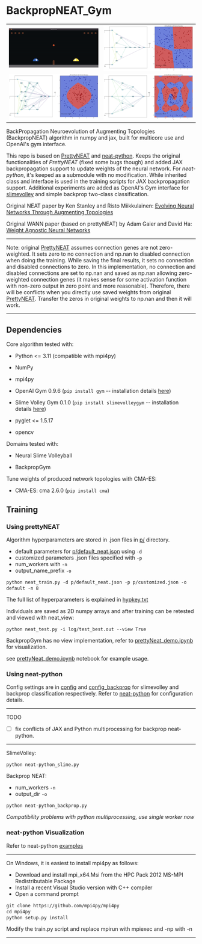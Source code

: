 # BackpropNEAT_Gym
<table>
  <tr>
    <td><img src="assets/slimevolley.gif" alt="slimevolley" width="400"/></td>
    <td><img src="assets/backprop_XOR.png" alt="backprop_XOR" width="400"/></td>
  </tr>
  <tr>
    <td><img src="assets/backprop_circle.png" alt="backprop_circle" width="400"/></td>
    <td><img src="assets/backprop_spiral.png" alt="backprop_spiral" width="400"/></td>
  </tr>
</table>

BackPropagation Neuroevolution of Augmenting Topologies (BackpropNEAT) algorithm in numpy and jax, built for multicore use and OpenAI's gym interface.

This repo is based on [PrettyNEAT](https://github.com/google/brain-tokyo-workshop/tree/master/WANNRelease/prettyNEAT) and [neat-python](https://github.com/CodeReclaimers/neat-python). Keeps the original functionalities of *PrettyNEAT* (fixed some bugs though) and added JAX backpropagation support to update weights of the neural network. For *neat-python*, it's keeped as a submodule with no modification. While inherited class and interface is used in the training scripts for JAX backpropagation support. Additional experiments are added as OpenAI's Gym interface for [slimevolley](https://github.com/hardmaru/slimevolleygym) and simple backprop two-class classification. 

Original NEAT paper by Ken Stanley and Risto Miikkulainen: [Evolving Neural Networks Through Augmenting Topologies](http://citeseerx.ist.psu.edu/viewdoc/download?doi=10.1.1.28.5457&rep=rep1&type=pdf)

Original WANN paper (based on prettyNEAT) by Adam Gaier and David Ha: [Weight Agnostic Neural Networks](https://arxiv.org/abs/1906.04358)

----------

Note: original [PrettyNEAT](https://github.com/google/brain-tokyo-workshop/tree/master/WANNRelease/prettyNEAT) assumes connection genes are not zero-weighted. It sets zero to no connection and np.nan to disabled connection when doing the training. While saving the final results, it sets no connection and disabled connections to zero. In this implementation, no connection and disabled connections are set to np.nan and saved as np.nan allowing zero-weighted connection genes (it makes sense for some activation function with non-zero output in zero point and more reasonable). Therefore, there will be conflicts when you directly use saved weights from original [PrettyNEAT](https://github.com/google/brain-tokyo-workshop/tree/master/WANNRelease/prettyNEAT). Transfer the zeros in original weights to np.nan and then it will work.

----------

## Dependencies

Core algorithm tested with:

- Python <= 3.11 (compatible with mpi4py)

- NumPy

- mpi4py

- OpenAI Gym 0.9.6 (`pip install gym` -- installation details [here](https://github.com/openai/gym))

- Slime Volley Gym 0.1.0 (`pip install slimevolleygym` -- installation details [here](https://github.com/hardmaru/slimevolleygym))

- pyglet <= 1.5.17

- opencv

Domains tested with:

- Neural Slime Volleyball

- BackpropGym

Tune weights of produced network topologies with CMA-ES:

- CMA-ES: cma 2.6.0 (`pip install cma`)

## Training

### Using prettyNEAT

Algorithm hyperparameters are stored in .json files in [p/](p/) directory. 
- default parameters for [p/default_neat.json](p/default_neat.json) using `-d`
- customized parameters .json files specified with `-p`
- num_workers with `-n`
- output_name_prefix `-o`

```shell
python neat_train.py -d p/default_neat.json -p p/customized.json -o default -n 8
```

The full list of hyperparameters is explained in [hypkey.txt](p/hypkey.txt)

Individuals are saved as 2D numpy arrays and after training can be retested and viewed with neat_view:

```shell
python neat_test.py -i log/test_best.out --view True
```

BackpropGym has no view implementation, refer to [prettyNeat_demo.ipynb](prettyNeat_demo.ipynb) for visualization.

see [prettyNeat_demo.ipynb](prettyNeat_demo.ipynb) notebook for example usage.

### Using neat-python

Config settings are in [config](config) and [config_backprop](config_backprop) for slimevolley and backprop classification respectively. Refer to [neat-python](https://github.com/CodeReclaimers/neat-python) for configuration details.

---------
TODO
- [ ] fix conflicts of JAX and Python multiprocessing for backprop neat-python.
---------

SlimeVolley:

```
python neat-python_slime.py
```

Backprop NEAT:

- num_workers `-n` 
- output_dir `-o` 

```
python neat-python_backprop.py
```
*Compatibility problems with python multiprocessing, use single worker now*

### neat-python Visualization

Refer to neat-python [examples](https://github.com/CodeReclaimers/neat-python/tree/master/examples)

-----------

On Windows, it is easiest to install mpi4py as follows:

- Download and install mpi_x64.Msi from the HPC Pack 2012 MS-MPI Redistributable Package
- Install a recent Visual Studio version with C++ compiler
- Open a command prompt
```
git clone https://github.com/mpi4py/mpi4py
cd mpi4py
python setup.py install
```
Modify the train.py script and replace mpirun with mpiexec and -np with -n


-----------
